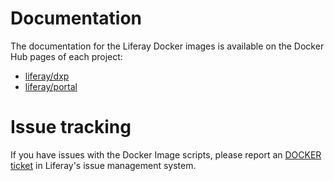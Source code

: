 # Documentation

The documentation for the Liferay Docker images is available on the Docker Hub pages of each project:

 - [liferay/dxp](https://hub.docker.com/r/liferay/dxp)
 - [liferay/portal](https://hub.docker.com/r/liferay/portal)

# Issue tracking

If you have issues with the Docker Image scripts, please report an [DOCKER ticket](https://issues.liferay.com/browse/DOCKER) in Liferay's issue management system.
